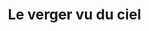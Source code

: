 ---
index: 500
type_of_section: "titre"
title: Le verger vu du ciel
calendrier: février 2019
image:
  file: "drone-titre.jpg"
  description: "Le verger vu du ciel"
  author: Yves KLEIN
  author_link: 
---